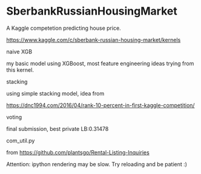 # SberbankRussianHousingMarket
A Kaggle competetion predicting house price.

https://www.kaggle.com/c/sberbank-russian-housing-market/kernels

naive XGB

my basic model using XGBoost, most feature engineering ideas trying from this kernel.

stacking

using simple stacking model, idea from

https://dnc1994.com/2016/04/rank-10-percent-in-first-kaggle-competition/

voting

final submission, best private LB:0.31478

com_util.py

from https://github.com/plantsgo/Rental-Listing-Inquiries

Attention:
ipython rendering may be slow. Try reloading and be patient :)
